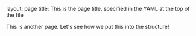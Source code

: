 layout: page
title: This is the page title, specified in the YAML at the top of the file

This is another page.  Let's see how we put this into the structure!
